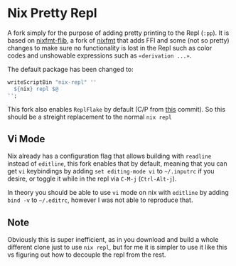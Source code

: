 # Nix Pretty Repl
A fork simply for the purpose of adding pretty printing to the Repl (`:pp`). It is based on [nixfmt-flib](https://github.com/MathiasSven/nixfmt-flib), a fork of [nixfmt](https://github.com/serokell/nixfmt) that adds FFI and some (not so pretty) changes to make sure no functionality is lost in the Repl such as color codes and unshowable expressions such as `«derivation ...»`.

The default package has been changed to:
```nix
writeScriptBin "nix-repl" ''
  ${nix} repl $@
'';
```

This fork also enables `ReplFlake` by default (C/P from [this](https://github.com/privatevoid-net/nix-super/commit/cb263a33b9a14c8e99018af663e02b95e66659bd) commit). So this should be a streight replacement to the normal `nix repl`

## Vi Mode

Nix already has a configuration flag that allows building with `readline` instead of `editline`, this fork enables that by default, meaning that you can get `vi` keybindings by adding `set editing-mode vi` to `~/.inputrc` if you desire, or toggle it while in the repl via `C-M-j` (`Ctrl-Alt-j`).

In theory you should be able to use `vi` mode on nix with `editline` by adding `bind -v` to `~/.editrc`, however I was not able to reproduce that. 

## Note

Obviously this is super inefficient, as in you download and build a whole different clone just to use `nix repl`, but for me it is simpler to use it like this vs figuring out how to decouple the repl from the rest.

